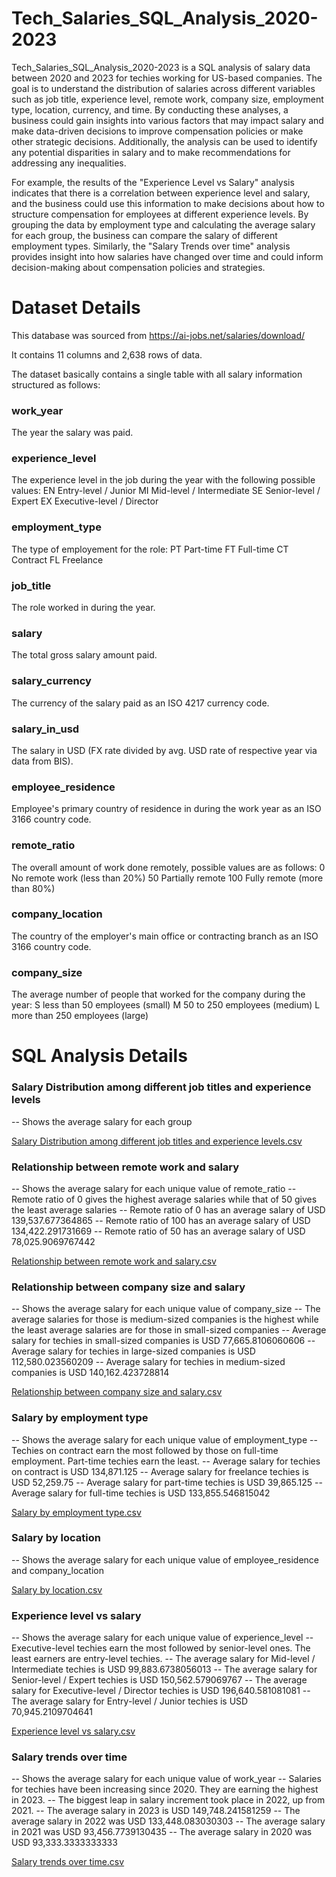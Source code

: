 # Tech_Salaries_SQL_Analysis_2020-2023

Tech_Salaries_SQL_Analysis_2020-2023 is a SQL analysis of salary data between 2020 and 2023 for techies working for US-based companies. The goal is to understand the distribution of salaries across different variables such as job title, experience level, remote work, company size, employment type, location, currency, and time. By conducting these analyses, a business could gain insights into various factors that may impact salary and make data-driven decisions to improve compensation policies or make other strategic decisions. Additionally, the analysis can be used to identify any potential disparities in salary and to make recommendations for addressing any inequalities.

For example, the results of the "Experience Level vs Salary" analysis indicates that there is a correlation between experience level and salary, and the business could use this information to make decisions about how to structure compensation for employees at different experience levels. By grouping the data by employment type and calculating the average salary for each group, the business can compare the salary of different employment types. Similarly, the "Salary Trends over time" analysis provides insight into how salaries have changed over time and could inform decision-making about compensation policies and strategies.

# Dataset Details 

This database was sourced from https://ai-jobs.net/salaries/download/

It contains 11 columns and 2,638 rows of data.

The dataset basically contains a single table with all salary information structured as follows:

### work_year   

The year the salary was paid.

### experience_level    

The experience level in the job during the year with the following possible values:
    EN    Entry-level / Junior
    MI    Mid-level / Intermediate
    SE    Senior-level / Expert
    EX    Executive-level / Director

### employment_type
 
 The type of employement for the role:
    PT    Part-time
    FT    Full-time
    CT    Contract
    FL    Freelance

### job_title

The role worked in during the year.

### salary

The total gross salary amount paid.

### salary_currency

The currency of the salary paid as an ISO 4217 currency code.

### salary_in_usd

The salary in USD (FX rate divided by avg. USD rate of respective year via data from BIS).

### employee_residence

Employee's primary country of residence in during the work year as an ISO 3166 country code.

### remote_ratio

The overall amount of work done remotely, possible values are as follows:
    0     No remote work (less than 20%)
    50    Partially remote
    100   Fully remote (more than 80%)

### company_location

The country of the employer's main office or contracting branch as an ISO 3166 country code.

### company_size

The average number of people that worked for the company during the year:
    S   less than 50 employees (small)
    M   50 to 250 employees (medium)
    L   more than 250 employees (large)
    
# SQL Analysis Details 

### Salary Distribution among different job titles and experience levels
-- Shows the average salary for each group

[Salary Distribution among different job titles and experience levels.csv](https://github.com/jerushaotieno/Tech_Salaries_SQL_Analysis_2020-2023/files/10714340/Salary.Distribution.among.different.job.titles.and.experience.levels.csv)

### Relationship between remote work and salary
-- Shows the average salary for each unique value of remote_ratio -- Remote ratio of 0 gives the highest average salaries while that of 50 gives the least average salaries -- Remote ratio of 0 has an average salary of USD 139,537.677364865 -- Remote ratio of 100 has an average salary of USD 134,422.291731669 -- Remote ratio of 50 has an average salary of USD 78,025.9069767442


[Relationship between remote work and salary.csv](https://github.com/jerushaotieno/Tech_Salaries_SQL_Analysis_2020-2023/files/10714346/Relationship.between.remote.work.and.salary.csv)

### Relationship between company size and salary
-- Shows the average salary for each unique value of company_size
-- The average salaries for those is medium-sized companies is the highest while the least average salaries are for those in small-sized companies
-- Average salary for techies in small-sized companies is USD 77,665.8106060606
-- Average salary for techies in large-sized companies is USD 112,580.023560209
-- Average salary for techies in medium-sized companies is USD 140,162.423728814

[Relationship between company size and salary.csv](https://github.com/jerushaotieno/Tech_Salaries_SQL_Analysis_2020-2023/files/10714349/Relationship.between.company.size.and.salary.csv)

### Salary by employment type
-- Shows the average salary for each unique value of employment_type
-- Techies on contract earn the most followed by those on full-time employment. Part-time techies earn the least.
-- Average salary for techies on contract is USD 134,871.125
-- Average salary for freelance techies is USD 52,259.75
-- Average salary for part-time techies is USD 39,865.125
-- Average salary for full-time techies is USD 133,855.546815042

[Salary by employment type.csv](https://github.com/jerushaotieno/Tech_Salaries_SQL_Analysis_2020-2023/files/10714350/Salary.by.employment.type.csv)

### Salary by location
-- Shows the average salary for each unique value of employee_residence and company_location 

[Salary by location.csv](https://github.com/jerushaotieno/Tech_Salaries_SQL_Analysis_2020-2023/files/10714351/Salary.by.location.csv)

### Experience level vs salary
-- Shows the average salary for each unique value of experience_level
-- Executive-level techies earn the most followed by senior-level ones. The least earners are entry-level techies.
-- The average salary for Mid-level / Intermediate techies is USD 99,883.6738056013
-- The average salary for Senior-level / Expert techies is USD 150,562.579069767
-- The average salary for Executive-level / Director techies is USD 196,640.581081081
-- The average salary for Entry-level / Junior techies is USD 70,945.2109704641

[Experience level vs salary.csv](https://github.com/jerushaotieno/Tech_Salaries_SQL_Analysis_2020-2023/files/10714352/Experience.level.vs.salary.csv)

### Salary trends over time
-- Shows the average salary for each unique value of work_year
-- Salaries for techies have been increasing since 2020. They are earning the highest in 2023. 
-- The biggest leap in salary increment took place in 2022, up from 2021.
-- The average salary in 2023 is USD 149,748.241581259
-- The average salary in 2022 was USD 133,448.083030303
-- The average salary in 2021 was USD 93,456.7739130435
-- The average salary in 2020 was USD 93,333.3333333333
 
[Salary trends over time.csv](https://github.com/jerushaotieno/Tech_Salaries_SQL_Analysis_2020-2023/files/10714353/Salary.trends.over.time.csv)
